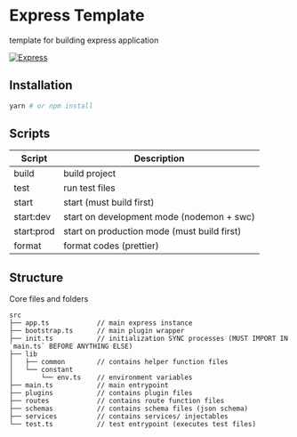 # Express Template

template for building express application

[![Express](https://i.cloudup.com/zfY6lL7eFa-3000x3000.png)](http://expressjs.com/)

## Installation

```sh
yarn # or npm install
```

## Scripts

| Script     | Description                                 |
| ---------- | ------------------------------------------- |
| build      | build project                               |
| test       | run test files                              |
| start      | start (must build first)                    |
| start:dev  | start on development mode (nodemon + swc)   |
| start:prod | start on production mode (must build first) |
| format     | format codes (prettier)                     |

## Structure

Core files and folders

```
src
├── app.ts            // main express instance
├── bootstrap.ts      // main plugin wrapper
├── init.ts           // initialization SYNC processes (MUST IMPORT IN `main.ts` BEFORE ANYTHING ELSE)
├── lib
│   ├── common        // contains helper function files
│   └── constant
│       └── env.ts    // environment variables
├── main.ts           // main entrypoint
├── plugins           // contains plugin files
├── routes            // contains route function files
├── schemas           // contains schema files (json schema)
├── services          // contains services/ injectables
└── test.ts           // test entrypoint (executes test files)
```
